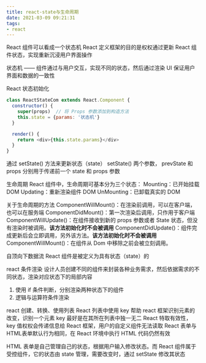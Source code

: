 ```yaml
---
title: react-state与生命周期
date: 2021-03-09 09:21:31
tags:
- react
---
```


React 组件可以看成一个状态机
React 定义框架的目的是权权通过更新 React 组件状态，实现重新沉浸用户界面操作

状态机 —— 组件通过与用户交互，实现不同的状态，然后通过渲染 UI 保证用户界面和数据的一致性

React 状态初始化
```javascript
class ReactStateCom extends React.Component {
  constructor() {
    super(props)  // 将 Props 参数添加到构造方法
    this.state = {params: '状态机'}
  }

  render() {
    return <div>{this.state.params}</div>
  }
}
```
通过 setState() 方法来更新状态（state）
setState() 两个参数， prevState 和 props 分别用于传递前一个 state 和 props 参数


生命周期
React 组件中，生命周期可基本分为三个状态：
Mounting：已开始挂载 DOM
Updating：重新渲染组件 DOM
UnMounting：已卸载真实的 DOM

关于生命周期的方法
ComponentWillMount()：在渲染前调用，可以在客户端，也可以在服务端
ComponentDidMount()：第一次渲染后调用，只作用于客户端
ComponentWillUpdate()：在组件接收到新的 props 参数或者 State 状态，但没有渲染时被调用。**该方法初始化时不会被调用**
ComponentDidUpdate()：组件完成更新后会立即调用，另外该方法。**该方法初始化时不会被调用**
ComponentWillMount()：在组件从 Dom 中移除之前会被立刻调用。

自顶向下数据流
React 组件是被定义为具有状态（state）的

react 条件渲染
设计人员创建不同的组件来封装各种业务需求，然后依据需求的不同状态，渲染对应状态下的局部内容
1. 使用 if 条件判断，分别渲染两种状态下的组件
2. 逻辑与运算符条件渲染

react 创建、转换、使用列表
React 列表中使用 key 帮助 react 框架识别元素的改变，识别一个元素 key 最好是在其所在列表中独一无二
React 特取有效性，key 值权权会传递信息给 React 框架，用户的自定义组件无法读取
React 表单与HTML表单默认行为相同，在 React 环境中执行 HTML 代码仍然有效

HTML 表单是自己管理自己的状态，根据用户输入修改状态。而 React 组件属于受控组件，它的状态由 state 管理，需要改变时，通过 setState 修改其状态
